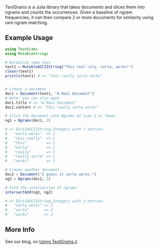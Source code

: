 
TextGrams is a Julia library that takes documents and slices them into ngrams and counts the occurrences. Given a baseline of ngram frequencies, it can then compare 2 or more documents for similarity using rare ngram matching.

## Example Usage

```julia
using TextGrams
using MutableStrings

# Normalize some text
text1 = MutableASCIIString("This real-\nly, sorta, works!")
clean!(text1)
println(text1) # => "this really sorta works"


# Create a document
doc1 = Document(text1, "A Real Document")
# Note: you can also open 
doc1.title # => "A Real Document"
doc1.content # => "this really sorta works"

# Slice the document into Ngrams of size 2 or fewer
ng1 = Ngrams(doc1, 2)

# => Dict{ASCIIString,Integer} with 7 entries:
#   "sorta works"  => 1
#   "this really"  => 1
#   "this"         => 1
#   "sorta"        => 1
#   "really"       => 1
#   "really sorta" => 1
#   "works"        => 1

# Create another document
doc2 = Document("I guess it sorta works.")
ng2 = Ngrams(doc2, 2)

# Find the intersection of ngrams
intersectAdd(ng1, ng2)

# => Dict{ASCIIString,Integer} with 3 entries:
#   "sorta works" => 2
#   "sorta"       => 2
#   "works"       => 2

```

## More Info

See our blog, on [Using TextGrams.jl](http://blog.wordtree.org/2015/03/29/using-textgrams-jl/).
